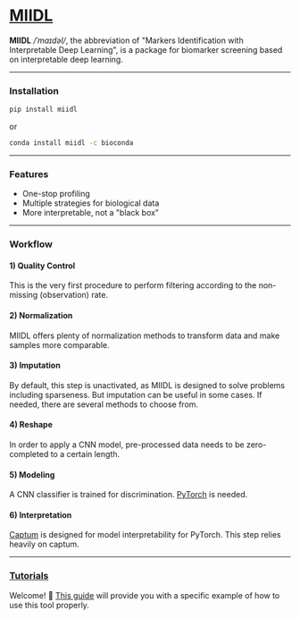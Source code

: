 # [MIIDL](https://chunribu.github.io/miidl)

**MIIDL** */ˈmaɪdəl/*, the abbreviation of "Markers Identification with Interpretable Deep Learning", is a package for biomarker screening based on interpretable deep learning.

---
### Installation

```bash
pip install miidl
```
or
```bash
conda install miidl -c bioconda
```

---
### Features

+ One-stop profiling
+ Multiple strategies for biological data
+ More interpretable, not a "black box"

---
### Workflow

#### 1) Quality Control

This is the very first procedure to perform filtering according to the non-missing (observation) rate.

#### 2) Normalization

MIIDL offers plenty of normalization methods to transform data and make samples more comparable. 

#### 3) Imputation

By default, this step is unactivated, as MIIDL is designed to solve problems including sparseness. But imputation can be useful in some cases. If needed, there are several methods to choose from. 

#### 4) Reshape

In order to apply a CNN model, pre-processed data needs to be zero-completed to a certain length.

#### 5) Modeling

A CNN classifier is trained for discrimination. [PyTorch](https://pytorch.org) is needed.

#### 6) Interpretation

[Captum](https://captum.ai/) is designed for model interpretability for PyTorch. This step relies heavily on captum.

---
### [Tutorials](Tutorials.ipynb)

Welcome! 👋 [This guide](Tutorials.ipynb) will provide you with a specific example of how to use this tool properly.

<!-- ---
### Citation

doi: -->